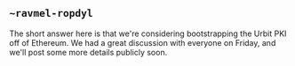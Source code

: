 ## `~ravmel-ropdyl`
The short answer here is that we're considering bootstrapping the Urbit PKI off of Ethereum.  We had a great discussion with everyone on Friday, and we'll post some more details publicly soon.